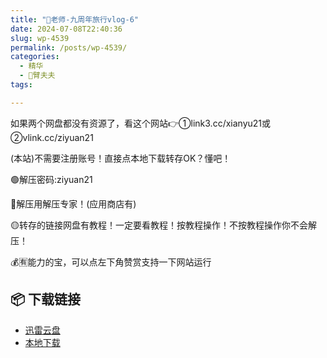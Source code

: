 ```yaml
---
title: "🌸老师-九周年旅行vlog-6"
date: 2024-07-08T22:40:36
slug: wp-4539
permalink: /posts/wp-4539/
categories:
  - 精华
  - 🌸臂夫夫
tags:

---
```


如果两个网盘都没有资源了，看这个网站👉①link3.cc/xianyu21或②vlink.cc/ziyuan21

(本站)不需要注册账号！直接点本地下载转存OK？懂吧！

🟢解压密码:ziyuan21

🔵解压用解压专家！(应用商店有)

🟡转存的链接网盘有教程！一定要看教程！按教程操作！不按教程操作你不会解压！

💰🈶能力的宝，可以点左下角赞赏支持一下网站运行

## 📦 下载链接
- [迅雷云盘](https://blziyuan21.com/pay-download/4539?key=ef23c65994&down_id=0)
- [本地下载](https://blziyuan21.com/pay-download/4539?key=ef23c65994&down_id=1)

